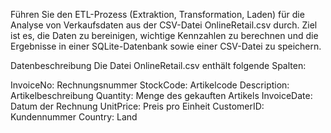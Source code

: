 Führen Sie den ETL-Prozess (Extraktion, Transformation, Laden) für die Analyse von Verkaufsdaten aus der CSV-Datei OnlineRetail.csv durch. Ziel ist es, die Daten zu bereinigen, wichtige Kennzahlen zu berechnen und die Ergebnisse in einer SQLite-Datenbank sowie einer CSV-Datei zu speichern.

Datenbeschreibung
Die Datei OnlineRetail.csv enthält folgende Spalten:

InvoiceNo: Rechnungsnummer
StockCode: Artikelcode
Description: Artikelbeschreibung
Quantity: Menge des gekauften Artikels
InvoiceDate: Datum der Rechnung
UnitPrice: Preis pro Einheit
CustomerID: Kundennummer
Country: Land